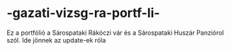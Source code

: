 # -gazati-vizsg-ra-portf-li-
Ez a portfólió a Sárospataki Rákóczi vár és a Sárospataki Huszár Panziórol szól. Ide jönnek az update-ek róla
